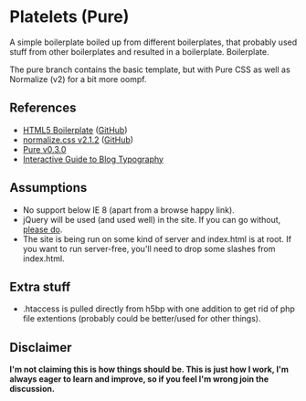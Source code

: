 # Platelets (Pure)

A simple boilerplate boiled up from different boilerplates, that probably used stuff from other boilerplates and resulted in a boilerplate. Boilerplate.

The pure branch contains the basic template, but with Pure CSS as well as Normalize (v2) for a bit more oompf.

## References

* [HTML5 Boilerplate](http://html5boilerplate.com/) ([GitHub](https://github.com/h5bp/html5-boilerplate))
* [normalize.css v2.1.2](http://necolas.github.io/normalize.css/) ([GitHub](https://github.com/necolas/normalize.css/))
* [Pure v0.3.0](http://purecss.io/)
* [Interactive Guide to Blog Typography](http://www.kaikkonendesign.fi/typography)

## Assumptions

* No support below IE 8 (apart from a browse happy link).
* jQuery will be used (and used well) in the site. If you can go without, [please do](http://remysharp.com/2013/04/19/i-know-jquery-now-what/).
* The site is being run on some kind of server and index.html is at root. If you want to run server-free, you'll need to drop some slashes from index.html.

## Extra stuff

* .htaccess is pulled directly from h5bp with one addition to get rid of php file extentions (probably could be better/used for other things).

## Disclaimer

**I'm not claiming this is how things should be. This is just how I work, I'm always eager to learn and improve, so if you feel I'm wrong join the discussion.**
